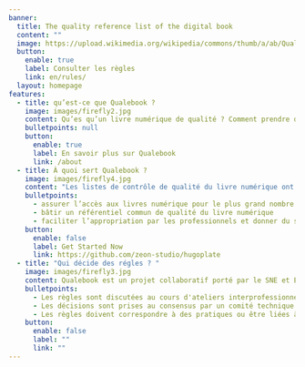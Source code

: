```yaml
---
banner:
  title: The quality reference list of the digital book
  content: ""
  image: https://upload.wikimedia.org/wikipedia/commons/thumb/a/ab/Quality_assurance_oaicons.png/677px-Quality_assurance_oaicons.png?20211028203946
  button:
    enable: true
    label: Consulter les règles
    link: en/rules/
  layout: homepage
features:
  - title: qu’est-ce que Qualebook ?
    image: images/firefly2.jpg
    content: Qu’es qu’un livre numérique de qualité ? Comment prendre de bonnes décisions et tenir compte de tous les utilisateurs ? Comment maîtriser, trier et prioriser les problématiques de performance, d’interopérabilité, d’accessibilité, d’éco-conception, de sécurité et de gestion des données personnelles ? Qualebook apporte des réponses et une méthodologie pour les équipes en place comme pour les personnes qui souhaitent développer ou s’investir dans des projets d’édition numérique.
    bulletpoints: null
    button:
      enable: true
      label: En savoir plus sur Qualebook
      link: /about
  - title: À quoi sert Qualebook ?
    image: images/firefly4.jpg
    content: "Les listes de contrôle de qualité du livre numérique ont pour objectifs :"
    bulletpoints:
      - assurer l’accès aux livres numérique pour le plus grand nombre de lecteurs, sans discrimination d’age, de compétence, d’aptitudes physiques ou mentales, de culture, de matériel et modalités d’accès
      - bâtir un référentiel commun de qualité du livre numérique
      - faciliter l’appropriation par les professionnels et donner du sens aux actions entreprises
    button:
      enable: false
      label: Get Started Now
      link: https://github.com/zeon-studio/hugoplate
  - title: "Qui décide des régles ? "
    image: images/firefly3.jpg
    content: Qualebook est un projet collaboratif porté par le SNE et EDRLab. Nous espérons agrandir le cercle de collaboration pour garantir que les régles correspondent aux diversités de réalités des maisons d'édition, partout dans le monde.
    bulletpoints:
      - Les règles sont discutées au cours d'ateliers interprofessionnels ouverts
      - Les décisions sont prises au consensus par un comité technique
      - Les règles doivent correspondre à des pratiques ou être liées à un référentiel
    button:
      enable: false
      label: ""
      link: ""
---
```


<!-- <div class="cover"></div> -->